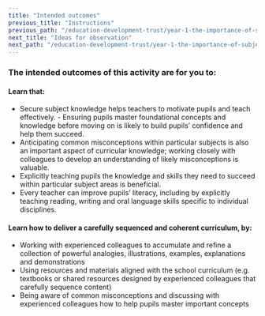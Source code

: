 ```yaml
---
title: "Intended outcomes"
previous_title: "Instructions"
previous_path: "/education-development-trust/year-1-the-importance-of-subject-and-curriculum-knowledge/spring-week-6-ect-instructions"
next_title: "Ideas for observation"
next_path: "/education-development-trust/year-1-the-importance-of-subject-and-curriculum-knowledge/spring-week-6-ect-ideas-for-observation"
---
```


### The intended outcomes of this activity are for you to:

#### Learn that:
- Secure subject knowledge helps teachers to motivate pupils and teach effectively.                                                                                                                                    - Ensuring pupils master foundational concepts and knowledge before moving on is likely to build pupils’ confidence and help them succeed.
- Anticipating common misconceptions within particular subjects is also an important aspect of curricular knowledge; working closely with colleagues to develop an understanding of likely misconceptions is valuable.
- Explicitly teaching pupils the knowledge and skills they need to succeed within particular subject areas is beneficial.
- Every teacher can improve pupils’ literacy, including by explicitly teaching reading, writing and oral language skills specific to individual disciplines.

#### Learn how to deliver a carefully sequenced and coherent curriculum, by:
- Working with experienced colleagues to accumulate and refine a collection of powerful analogies, illustrations, examples, explanations and demonstrations
- Using resources and materials aligned with the school curriculum (e.g. textbooks or shared resources designed by experienced colleagues that carefully sequence content)
- Being aware of common misconceptions and discussing with experienced colleagues how to help pupils master important concepts

